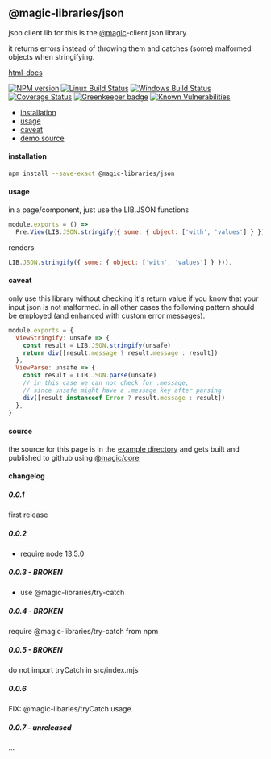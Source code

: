 ## @magic-libraries/json

json client lib for
this is the [@magic](https://magic.github.io/core)-client json library.

it returns errors instead of throwing them and catches (some) malformed objects when stringifying.

[html-docs](https://magic-libraries.github.io/json)

[![NPM version][npm-image]][npm-url]
[![Linux Build Status][travis-image]][travis-url]
[![Windows Build Status][appveyor-image]][appveyor-url]
[![Coverage Status][coveralls-image]][coveralls-url]
[![Greenkeeper badge][greenkeeper-image]][greenkeeper-url]
[![Known Vulnerabilities][snyk-image]][snyk-url]

[npm-image]: https://img.shields.io/npm/v/@magic-libraries/json.svg
[npm-url]: https://www.npmjs.com/package/@magic-libraries/json
[travis-image]: https://img.shields.io/travis/com/magic-libraries/json/master
[travis-url]: https://travis-ci.com/magic-libraries/json
[appveyor-image]: https://img.shields.io/appveyor/ci/magiclibraries/json/master.svg
[appveyor-url]: https://ci.appveyor.com/project/magiclibraries/json/branch/master
[coveralls-image]: https://coveralls.io/repos/github/magic-libraries/json/badge.svg
[coveralls-url]: https://coveralls.io/github/magic-libraries/json
[greenkeeper-image]: https://badges.greenkeeper.io/magic-libraries/json.svg
[greenkeeper-url]: https://badges.greenkeeper.io/magic-libraries/json.svg
[snyk-image]: https://snyk.io/test/github/magic-libraries/json/badge.svg
[snyk-url]: https://snyk.io/test/github/magic-libraries/json

* [installation](#installation)
* [usage](#usage)
* [caveat](#caveat)
* [demo source](#source)

#### installation
```bash
npm install --save-exact @magic-libraries/json
```

#### <a name="usage"></a>usage
in a page/component, just use the LIB.JSON functions
```javascript
module.exports = () =>
  Pre.View(LIB.JSON.stringify({ some: { object: ['with', 'values'] } }))
```
renders
```javascript
LIB.JSON.stringify({ some: { object: ['with', 'values'] } })),
```

#### caveat
only use this library without checking it's return value
if you know that your input json is not malformed.
in all other cases the following pattern should be employed
(and enhanced with custom error messages).

```javascript
module.exports = {
  ViewStringify: unsafe => {
    const result = LIB.JSON.stringify(unsafe)
    return div([result.message ? result.message : result])
  },
  ViewParse: unsafe => {
    const result = LIB.JSON.parse(unsafe)
    // in this case we can not check for .message,
    // since unsafe might have a .message key after parsing
    div([result instanceof Error ? result.message : result])
  },
}
```

#### <a name="source"></a>source
the source for this page is in the
[example directory](https://github.com/magic-libraries/json/tree/master/example)
and gets built and published to github using
[@magic/core](https://github.com/magic/core)

#### changelog

##### 0.0.1
first release

##### 0.0.2
* require node 13.5.0

##### 0.0.3 - BROKEN
* use @magic-libraries/try-catch

##### 0.0.4 - BROKEN
require @magic-libraries/try-catch from npm

##### 0.0.5 - BROKEN
do not import tryCatch in src/index.mjs

##### 0.0.6
FIX: @magic-libaries/tryCatch usage.

##### 0.0.7 - unreleased
...
